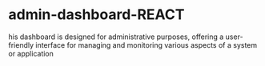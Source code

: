 # admin-dashboard-REACT
his dashboard is designed for administrative purposes, offering a user-friendly interface for managing and monitoring various aspects of a system or application
